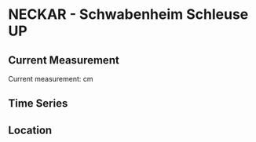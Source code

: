 # NECKAR - Schwabenheim Schleuse UP

## Current Measurement

Current measurement: <Value topic="rivers/pegel-online/NECKAR/Schwabenheim Schleuse UP/measurementValue"/> cm

## Time Series

<TimeSeries topic="rivers/pegel-online/NECKAR/Schwabenheim Schleuse UP/measurementValue" period="week" />

## Location

<WorldMap>
  <Marker lat="None" lon="None" labelTopic="rivers/pegel-online/NECKAR/Schwabenheim Schleuse UP" />
</WorldMap>

